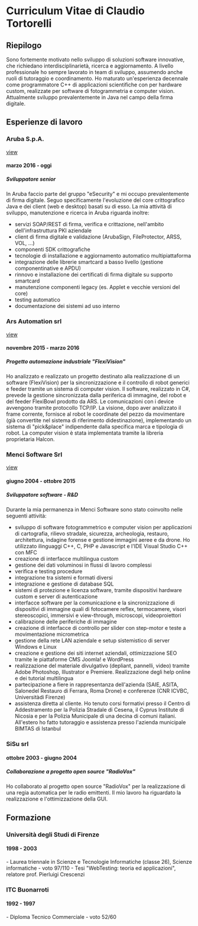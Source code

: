 # Curriculum Vitae di Claudio Tortorelli

Riepilogo
--------
Sono fortemente motivato nello sviluppo di soluzioni software innovative, che richiedano interdisciplinarietà, ricerca e aggiornamento. A livello professionale ho sempre lavorato in team di sviluppo, assumendo anche ruoli di tutoraggio e coordinamento.
Ho maturato un'esperienza decennale come programmatore C++ di applicazioni scientifiche con per hardware custom, realizzate per software di fotogrammetria e computer vision. Attualmente sviluppo prevalentemente in Java nel campo della firma digitale.

Esperienze di lavoro
------
<h3>Aruba S.p.A.</h3>  
<a href="https://www.pec.it/partner-firma-digitale.aspx" target=_blank> view </a>
<h4>marzo 2016 - oggi</h4>  
<h5>Sviluppatore senior</h5> 
In Aruba faccio parte del gruppo "eSecurity" e mi occupo prevalentemente di firma digitale. 
Seguo specificamente l'evoluzione del core crittografico Java e dei client (web e desktop) basati su di esso. 
La mia attività di sviluppo, manutenzione e ricerca in Aruba riguarda inoltre:

- servizi SOAP/REST di firma, verifica e crittazione, nell'ambito dell'infrastruttura PKI aziendale
- client di firma digitale e validazione (ArubaSign, FileProtector, ARSS, VOL, ...) 
- componenti SDK crittografiche 
- tecnologie di installazione e aggiornamento automatico multipiattaforma
- integrazione delle librerie smartcard a basso livello (gestione componentinative e APDU)
- rinnovo e installazione dei certificati di firma digitale su supporto smartcard
- manutenzione componenti legacy (es. Applet e vecchie versioni del core)
- testing automatico 
- documentazione dei sistemi ad uso interno
 
<h3>Ars Automation srl</h3>  
 <a href="https://youtu.be/7DqNGhOCkgk" target=_blank> view </a>
<h4>novembre 2015 - marzo 2016</h4> 
<h5>Progetto automazione industriale "FlexiVision"</h5>

Ho analizzato e realizzato un progetto destinato alla realizzazione di un software (FlexiVision) per la sincronizzazione e il controllo di robot generici e feeder tramite un sistema di computer vision. Il software, realizzato in C#, prevede la gestione sincronizzata dalla periferica di immagine, del robot e del feeder FlexiBowl prodotto da ARS. Le comunicazioni con i device avvengono tramite protocollo TCP/IP. La visione, dopo aver analizzato il frame corrente, fornisce al robot le coordinate del pezzo da movimentare (già convertite nel sistema di riferimento didestinazione), implementando un sistema di "pick&place" indipendente dalla specifica marca e tipologia di robot. La computer vision è stata implementata tramite la libreria proprietaria Halcon.

<h3>Menci Software Srl</h3>  
 <a href="https://www.menci.com/it/" target=_blank> view </a>
<h4>giugno 2004 - ottobre 2015</h4> 
<h5>Sviluppatore software - R&D</h5>

Durante la mia permanenza in Menci Software sono stato coinvolto nelle seguenti attività:

- sviluppo di software fotogrammetrico e computer vision per applicazioni di cartografia, rilievo stradale, sicurezza, archeologia, restauro, architettura, indagine forense e gestione immagini aeree e da drone. Ho utilizzato ilinguaggi C++, C, PHP e Javascript e l'IDE Visual Studio C++ con MFC 
- creazione di interfacce multilingua custom
- gestione dei dati voluminosi in flussi di lavoro complessi
- verifica e testing procedure
- integrazione tra sistemi e formati diversi
- integrazione e gestione di database SQL
- sistemi di protezione e licenza software, tramite dispositivi hardware custom e server di autenticazione 
- interfacce software per la comunicazione e la sincronizzazione di dispositivi di immagine quali di fotocamere reflex, termocamere, visori stereoscopici, immersivi e view-through, microscopi, videoproiettori
- calibrazione delle periferiche di immagine
- creazione di interfacce di controllo per slider con step-motor e teste a movimentazione micrometrica
- gestione della rete LAN aziendale e setup sistemistico di server Windows e Linux
- creazione e gestione dei siti internet aziendali, ottimizzazione SEO tramite le piattaforme CMS Joomla! e WordPress
- realizzazione del materiale divulgativo (depliant, pannelli, video) tramite Adobe Photoshop, Illustrator e Premiere. Realizzazione degli help online e dei tutorial multilingua
- partecipazione a fiere in rappresentanza dell'azienda (SAIE, ASITA, Salonedel Restauro di Ferrara, Roma Drone) e conferenze (CNR ICVBC, Universitàdi Firenze)
- assistenza diretta al cliente. Ho tenuto corsi formativi presso il Centro di Addestramento per la Polizia Stradale di Cesena, il Cyprus Institute di Nicosia e per la Polizia Municipale di una decina di comuni italiani. All'estero ho fatto tutoraggio e assistenza presso l'azienda municipale BIMTAS di Istanbul

<h3>SiSu srl</h3>  
<h4>ottobre 2003 - giugno 2004</h4> 
<h5>Collaborazione a progetto open source "RadioVox"</h5>
Ho collaborato al progetto open source "RadioVox" per la realizzazione di una regia automatica per le radio emittenti. 
Il mio lavoro ha riguardato la realizzazione e l'ottimizzazione della GUI.

Formazione
------
<h3>Università degli Studi di Firenze</h3>
<h4>1998 - 2003</h4> 
- Laurea triennale in Scienze e Tecnologie Informatiche (classe 26), Scienze informatiche 
- voto 97/110
- Tesi "WebTesting: teoria ed applicazioni", relatore prof. Pierluigi Crescenzi

<h3>ITC Buonarroti</h3>
<h4>1992 - 1997</h4> 
- Diploma Tecnico Commerciale
- voto 52/60

